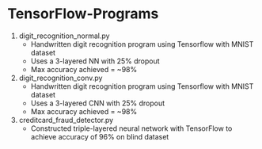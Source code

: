 # TensorFlow-Programs

1. digit_recognition_normal.py
    * Handwritten digit recognition program using Tensorflow with MNIST dataset
    * Uses a 3-layered NN with 25% dropout
    * Max accuracy achieved = ~98%
2. digit_recognition_conv.py
    * Handwritten digit recognition program using Tensorflow with MNIST dataset
    * Uses a 3-layered CNN with 25% dropout
    * Max accuracy achieved = ~98%
3. creditcard_fraud_detector.py
    * Constructed triple-layered neural network with TensorFlow to achieve accuracy of 96% on blind dataset

